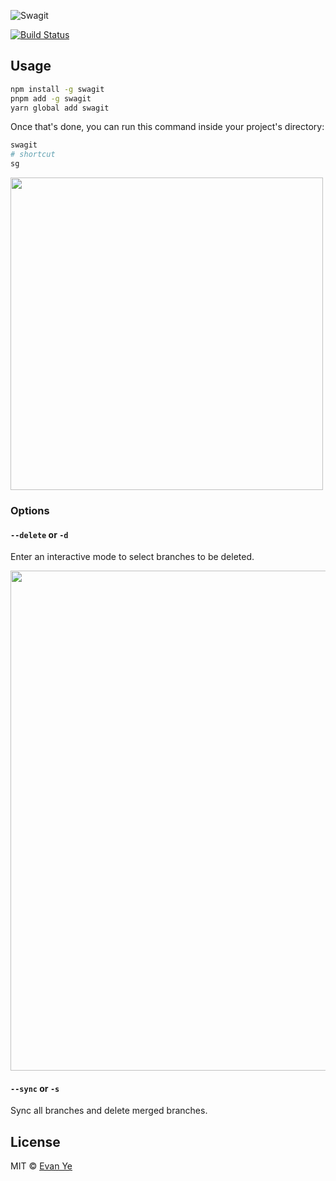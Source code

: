 ![Swagit](https://i.imgur.com/kYSEMFD.png)

[![Build Status](https://travis-ci.com/jigsawye/swagit.svg?branch=master)](https://travis-ci.com/jigsawye/swagit)

## Usage

```bash
npm install -g swagit
pnpm add -g swagit
yarn global add swagit
```

Once that's done, you can run this command inside your project's directory:

```bash
swagit
# shortcut
sg
```

<img src="https://i.imgur.com/lZE5CG1.gif" width="500">

### Options

#### `--delete` or `-d`

Enter an interactive mode to select branches to be deleted.

<img src="https://i.imgur.com/8Vk1yqS.gif" width="800">

#### `--sync` or `-s`

Sync all branches and delete merged branches.

## License

MIT © [Evan Ye](https://github.com/jigsawye)
